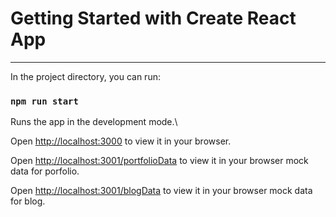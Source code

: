 # Getting Started with Create React App

___

In the project directory, you can run:

### `npm run start`

Runs the app in the development mode.\

Open [http://localhost:3000](http://localhost:3000) to view it in your browser.

Open [ http://localhost:3001/portfolioData]( http://localhost:3001/portfolioData) to view it in your browser mock data for porfolio.

Open [ http://localhost:3001/blogData]( http://localhost:3001/blogData) to view it in your browser mock data for blog.






